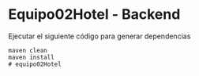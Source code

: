 # Equipo02Hotel - Backend

Ejecutar el siguiente código para generar dependencias

```
maven clean
maven install
# equipo02Hotel
